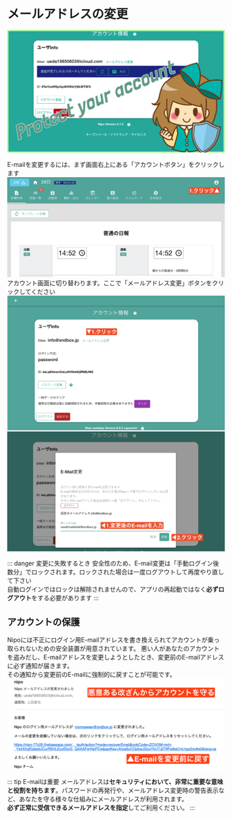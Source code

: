# メールアドレスの変更
![アカウントの設定-見出し](../../image/icatch/i11.png)

E-mailを変更するには、まず画面右上にある「アカウントボタン」をクリックします
![](./account/a8.png)
アカウント画面に切り替わります。ここで「メールアドレス変更」ボタンをクリックしてください
![](./account/a9.png)
![](./account/a10.png)

::: danger 変更に失敗するとき
安全性のため、E-mail変更は「手動ログイン後数分」でロックされます。ロックされた場合は一度ログアウトして再度やり直して下さい  
自動ログインではロックは解除されませんので、アプリの再起動ではなく**必ずログアウト**をする必要があります
:::

## アカウントの保護
Nipoには不正にログイン用E-mailアドレスを書き換えられてアカウントが乗っ取られないための安全装置が用意されています。
悪い人があなたのアカウントを盗みだし、E-mailアドレスを変更しようとしたとき、変更前のE-mailアドレスに必ず通知が届きます。  
その通知から変更前のE-mailに強制的に戻すことが可能です。
![](./account/a11.png)

::: tip E-mailは重要
メールアドレスは**セキュリティにおいて、非常に重要な意味と役割を持ちます**。パスワードの再発行や、メールアドレス変更時の警告表示など、あなたを守る様々な仕組みにメールアドレスが利用されます。  
**必ず正常に受信できるメールアドレスを指定**してご利用ください。
:::
